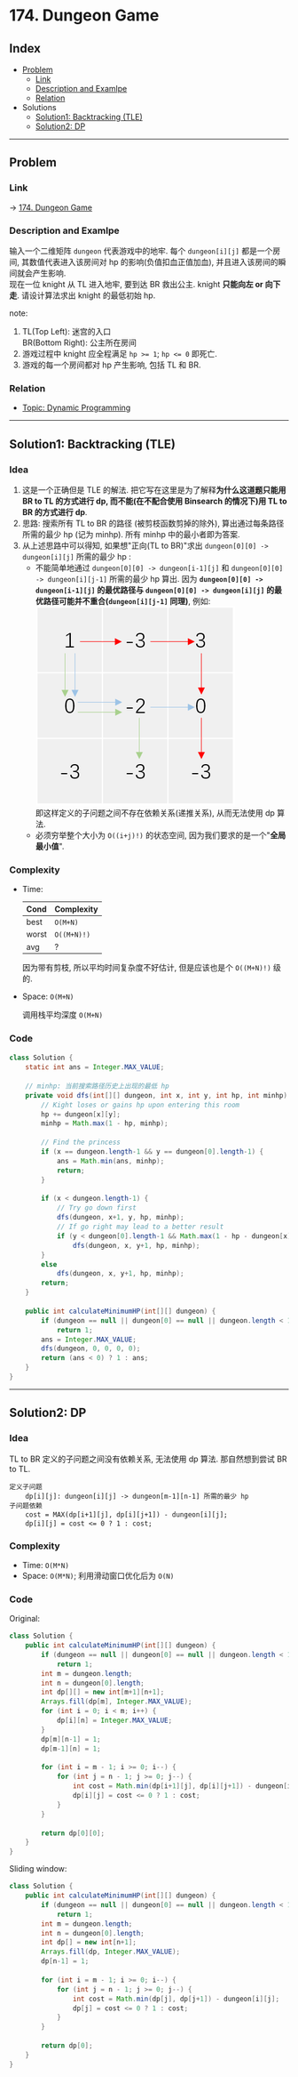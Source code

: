# 174. Dungeon Game

## Index

- [Problem](#problem)
  - [Link](#Link)
  - [Description and Examlpe](#description-and-examlpe)
  - [Relation](#relation)
- Solutions
  - [Solution1: Backtracking (TLE)](#solution1-backtracking-tle)
  - [Solution2: DP](#solution2-dp)

----

## Problem

### Link

-> [174. Dungeon Game][1]

### Description and Examlpe

输入一个二维矩阵 `dungeon` 代表游戏中的地牢. 每个 `dungeon[i][j]` 都是一个房间, 其数值代表进入该房间对 hp 的影响(负值扣血正值加血), 并且进入该房间的瞬间就会产生影响.  
现在一位 knight 从 TL 进入地牢, 要到达 BR 救出公主. knight **只能向左 or 向下走**. 请设计算法求出 knight 的最低初始 hp.

note:

1. TL(Top Left): 迷宫的入口<br>BR(Bottom Right): 公主所在房间
2. 游戏过程中 knight 应全程满足 `hp >= 1`; `hp <= 0` 即死亡.
3. 游戏的每一个房间都对 hp 产生影响, 包括 TL 和 BR.

### Relation

- [Topic: Dynamic Programming][2]

----

## Solution1: Backtracking (TLE)

### Idea

1. 这是一个正确但是 TLE 的解法. 把它写在这里是为了解释**为什么这道题只能用 BR to TL 的方式进行 dp, 而不能(在不配合使用 Binsearch 的情况下)用 TL to BR 的方式进行 dp**.
2. 思路: 搜索所有 TL to BR 的路径 (被剪枝函数剪掉的除外), 算出通过每条路径所需的最少 hp (记为 minhp). 所有 minhp 中的最小者即为答案.
3. 从上述思路中可以得知, 如果想"正向(TL to BR)"求出 `dungeon[0][0] -> dungeon[i][j]` 所需的最少 hp :
    - 不能简单地通过 `dungeon[0][0] -> dungeon[i-1][j]` 和 `dungeon[0][0] -> dungeon[i][j-1]` 所需的最少 hp 算出. 因为 **`dungeon[0][0] -> dungeon[i-1][j]` 的最优路径与 `dungeon[0][0] -> dungeon[i][j]` 的最优路径可能并不重合(`dungeon[i][j-1]` 同理)**, 例如:  
    ![174.figure1.png][3]  
    即这样定义的子问题之间不存在依赖关系(递推关系), 从而无法使用 dp 算法.
    - 必须穷举整个大小为 `O((i+j)!)` 的状态空间, 因为我们要求的是一个"**全局最小值**".

### Complexity

- Time:

    Cond  | Complexity
    ----- | ----------
    best  | `O(M+N)`
    worst | `O((M+N)!)`
    avg   | ?

    因为带有剪枝, 所以平均时间复杂度不好估计, 但是应该也是个 `O((M+N)!)` 级的.

- Space: `O(M+N)`

    调用栈平均深度 `O(M+N)`

### Code

```java
class Solution {
    static int ans = Integer.MAX_VALUE;

    // minhp: 当前搜索路径历史上出现的最低 hp
    private void dfs(int[][] dungeon, int x, int y, int hp, int minhp) {
        // Kight loses or gains hp upon entering this room
        hp += dungeon[x][y];
        minhp = Math.max(1 - hp, minhp);

        // Find the princess
        if (x == dungeon.length-1 && y == dungeon[0].length-1) {
            ans = Math.min(ans, minhp);
            return;
        }

        if (x < dungeon.length-1) {
            // Try go down first
            dfs(dungeon, x+1, y, hp, minhp);
            // If go right may lead to a better result
            if (y < dungeon[0].length-1 && Math.max(1 - hp - dungeon[x][y+1], minhp) < ans)
                dfs(dungeon, x, y+1, hp, minhp);
        }
        else
            dfs(dungeon, x, y+1, hp, minhp);
        return;
    }

    public int calculateMinimumHP(int[][] dungeon) {
        if (dungeon == null || dungeon[0] == null || dungeon.length < 1 || dungeon[0].length < 1)
            return 1;
        ans = Integer.MAX_VALUE;
        dfs(dungeon, 0, 0, 0, 0);
        return (ans < 0) ? 1 : ans;
    }
}
```

----

## Solution2: DP

### Idea

TL to BR 定义的子问题之间没有依赖关系, 无法使用 dp 算法. 那自然想到尝试 BR to TL.

```nohighlight
定义子问题
    dp[i][j]: dungeon[i][j] -> dungeon[m-1][n-1] 所需的最少 hp
子问题依赖
    cost = MAX(dp[i+1][j], dp[i][j+1]) - dungeon[i][j];
    dp[i][j] = cost <= 0 ? 1 : cost;
```

### Complexity

- Time: `O(M*N)`
- Space: `O(M*N)`; 利用滑动窗口优化后为 `O(N)`

### Code

Original:

```java
class Solution {
    public int calculateMinimumHP(int[][] dungeon) {
        if (dungeon == null || dungeon[0] == null || dungeon.length < 1 || dungeon[0].length < 1)
            return 1;
        int m = dungeon.length;
        int n = dungeon[0].length;
        int dp[][] = new int[m+1][n+1];
        Arrays.fill(dp[m], Integer.MAX_VALUE);
        for (int i = 0; i < m; i++) {
            dp[i][n] = Integer.MAX_VALUE;
        }
        dp[m][n-1] = 1;
        dp[m-1][n] = 1;

        for (int i = m - 1; i >= 0; i--) {
            for (int j = n - 1; j >= 0; j--) {
                int cost = Math.min(dp[i+1][j], dp[i][j+1]) - dungeon[i][j];
                dp[i][j] = cost <= 0 ? 1 : cost;
            }
        }

        return dp[0][0];
    }
}
```

Sliding window:

```java
class Solution {
    public int calculateMinimumHP(int[][] dungeon) {
        if (dungeon == null || dungeon[0] == null || dungeon.length < 1 || dungeon[0].length < 1)
            return 1;
        int m = dungeon.length;
        int n = dungeon[0].length;
        int dp[] = new int[n+1];
        Arrays.fill(dp, Integer.MAX_VALUE);
        dp[n-1] = 1;

        for (int i = m - 1; i >= 0; i--) {
            for (int j = n - 1; j >= 0; j--) {
                int cost = Math.min(dp[j], dp[j+1]) - dungeon[i][j];
                dp[j] = cost <= 0 ? 1 : cost;
            }
        }

        return dp[0];
    }
}
```

[1]: https://leetcode.com/problems/dungeon-game/
[2]: ../topics/dynamic-programming.md
[3]: ./images/174.figure1.png
